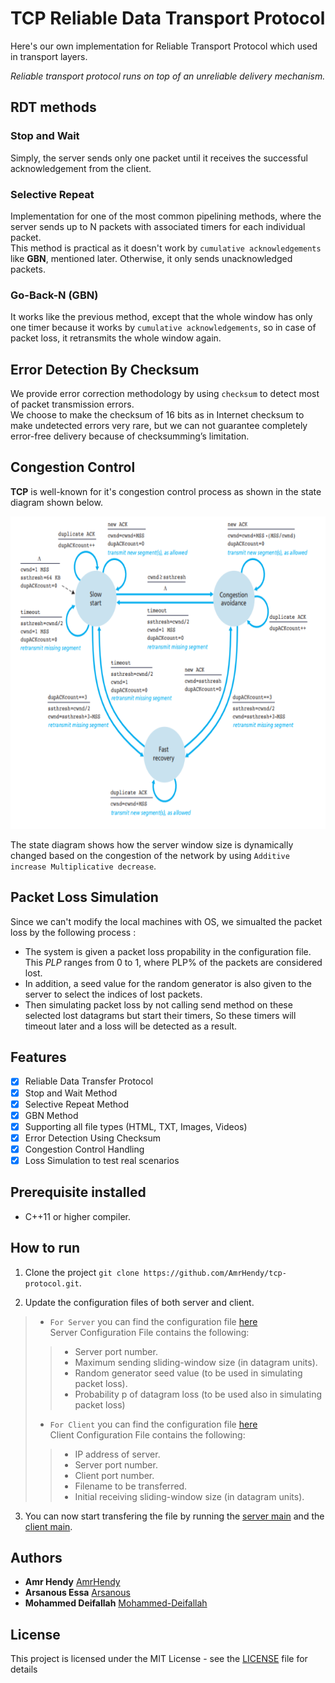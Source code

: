 # TCP Reliable Data Transport Protocol
Here's our own implementation for Reliable Transport Protocol which used in transport layers.

*Reliable transport protocol runs on top of an unreliable delivery mechanism.*

## RDT methods
### Stop and Wait
Simply, the server sends only one packet until it receives the successful acknowledgement from the client.

### Selective Repeat
Implementation for one of the most common pipelining methods, where the server sends up to N packets with associated timers for each individual packet.<br/>
This method is practical as it doesn't work by `cumulative acknowledgements` like **GBN**, mentioned later. Otherwise, it only sends unacknowledged packets.

### Go-Back-N (GBN)
It works like the previous method, except that the whole window has only one timer because it works by `cumulative acknowledgements`, so in case of packet loss, it retransmits the whole window again.

## Error Detection By Checksum
We provide error correction methodology by using `checksum` to detect most of packet transmission errors.<br/>
We choose to make the checksum of 16 bits as in Internet checksum to make undetected errors very rare, but we can not guarantee
completely error-free delivery because of checksumming’s limitation. 

## Congestion Control
**TCP** is well-known for it's congestion control process as shown in the state diagram shown below.

<p align="center">
  <img width="650" height="500" src="img/img.png">
</p>

The state diagram shows how the server window size is dynamically changed based on the congestion of the network by using `Additive increase Multiplicative decrease`.

## Packet Loss Simulation
Since we can't modify the local machines with OS, we simualted the packet loss by the following process :<br/>
- The system is given a packet loss propability in the configuration file. This *PLP* ranges from 0 to 1, where PLP% of the packets are considered lost. 
- In addition, a seed value for the random generator is also given to the server to select the indices of lost packets.
- Then simulating packet loss by not calling send method on these selected lost datagrams but start their timers, So these timers will timeout later and a loss will be detected as a result.

## Features
- [x] Reliable Data Transfer Protocol
- [x] Stop and Wait Method
- [x] Selective Repeat Method
- [x] GBN Method
- [x] Supporting all file types (HTML, TXT, Images, Videos)
- [x] Error Detection Using Checksum
- [x] Congestion Control Handling
- [x] Loss Simulation to test real scenarios

## Prerequisite installed
- C++11 or higher compiler.

## How to run

1. Clone the project `git clone https://github.com/AmrHendy/tcp-protocol.git`.

2. Update the configuration files of both server and client.
> * `For Server` you can find the configuration file [here](Server/cmake-build-debug/server.txt)<br/>
    Server Configuration File contains the following:<br/>
>> * Server port number.
>> * Maximum sending sliding-window size (in datagram units).
>> * Random generator seed value (to be used in simulating packet loss).
>> * Probability p of datagram loss (to be used also in simulating packet loss)<br/>
> * `For Client` you can find the configuration file [here](Client/cmake-build-debug/client.txt)<br/>
    Client Configuration File contains the following:<br/>
>> * IP address of server.
>> * Server port number.
>> * Client port number.
>> * Filename to be transferred.
>> * Initial receiving sliding-window size (in datagram units).

3. You can now start transfering the file by running the [server main](Server/serverMain.cpp) and the [client main](Client/clientMain.cpp).


## Authors
* **Amr Hendy** [AmrHendy](https://github.com/AmrHendy)
* **Arsanous Essa** [Arsanous](https://github.com/Arsanuos)
* **Mohammed Deifallah** [Mohammed-Deifallah](https://github.com/Mohammed-Deifallah)

## License
This project is licensed under the MIT License - see the [LICENSE](LICENSE) file for details
